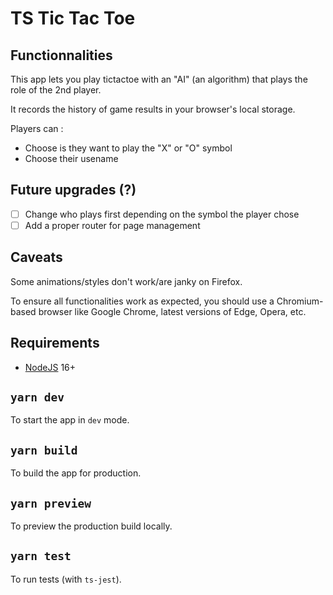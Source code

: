 # TS Tic Tac Toe

## Functionnalities

This app lets you play tictactoe with an "AI" (an algorithm) that plays the role of the 2nd player.

It records the history of game results in your browser's local storage.

Players can :

- Choose is they want to play the "X" or "O" symbol
- Choose their usename

## Future upgrades (?)

- [ ] Change who plays first depending on the symbol the player chose
- [ ] Add a proper router for page management

## Caveats

Some animations/styles don't work/are janky on Firefox.

To ensure all functionalities work as expected, you should use a Chromium-based browser like Google Chrome, latest versions of Edge, Opera, etc.

## Requirements

- [NodeJS](https://nodejs.org/) 16+

## `yarn dev`

To start the app in `dev` mode.

## `yarn build`

To build the app for production.

## `yarn preview`

To preview the production build locally.

## `yarn test`

To run tests (with `ts-jest`).
